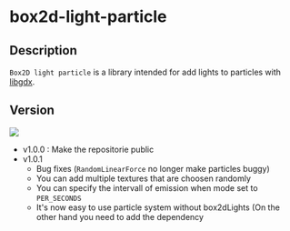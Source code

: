 # box2d-light-particle

## Description

`Box2D light particle` is a library intended for add lights to particles with [libgdx](https://github.com/libgdx/libgdx).

## Version

[![](https://jitpack.io/v/alyrow/box2d-light-particle.svg)](https://jitpack.io/#alyrow/box2d-light-particle)

- v1.0.0 : Make the repositorie public
- v1.0.1
   - Bug fixes (`RandomLinearForce` no longer make particles buggy)
   - You can add multiple textures that are choosen randomly
   - You can specify the intervall of emission when mode set to `PER_SECONDS`
   - It's now easy to use particle system without box2dLights (On the other hand you need to add the dependency
